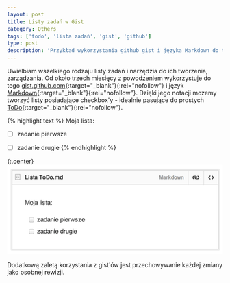 ```yaml
---
layout: post
title: Listy zadań w Gist
category: Others
tags: ['todo', 'lista zadań', 'gist', 'github']
type: post
description: 'Przykład wykorzystania github gist i języka Markdown do tworzenia prostych list zdań.'
---
```

Uwielbiam wszelkiego rodzaju listy zadań i narzędzia do ich tworzenia, zarządzania. Od około trzech miesięcy z powodzeniem wykorzystuje do tego [gist.github.com](https://gist.github.com/){:target="_blank"}{:rel="nofollow"} i język [Markdown](https://help.github.com/articles/markdown-basics){:target="_blank"}{:rel="nofollow"}. Dzięki jego notacji możemy tworzyć listy posiadające checkbox'y - idealnie pasujące do prostych [ToDo](https://gist.github.com/kitek/11109587){:target="_blank"}{:rel="nofollow"}.

{% highlight text %}
Moja lista:
- [ ] zadanie pierwsze
- [ ] zadanie drugie
{% endhighlight %}


{:.center}
![Lista Todo](/public/uploads/2014/04/lista-todo-md.png)

Dodatkową zaletą korzystania z gist'ów jest przechowywanie każdej zmiany jako osobnej rewizji.
